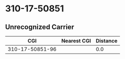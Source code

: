 # 310-17-50851
## Unrecognized Carrier


| CGI | Nearest CGI | Distance |
|-----|-------------|----------|
| 310-17-50851-96 |  | 0.0 |
